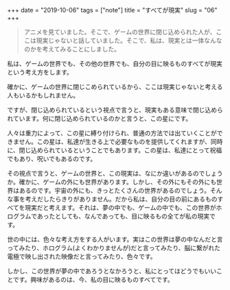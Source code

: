 +++
date = "2019-10-06"
tags = ["note"]
title = "すべてが現実"
slug = "06"
+++

> アニメを見ていました。そこで、ゲームの世界に閉じ込められた人が、ここは現実じゃないと話していました。そこで、私は、現実とは一体なんなのかを考えてみることにしました。


私は、ゲームの世界でも、その他の世界でも、自分の目に映るものすべてが現実という考え方をします。

確かに、ゲームの世界に閉じこめられているから、ここは現実じゃないと考える人もいるかもしれません。

ですが、閉じ込められているという視点で言うと、現実もある意味で閉じ込められています。何に閉じ込められているのかと言うと、この星にです。

人々は重力によって、この星に縛り付けられ、普通の方法では出ていくことができません。この星は、私達が生きる上で必要なものを提供してくれますが、同時に、閉じ込められているということでもあります。この星は、私達にとって祝福でもあり、呪いでもあるのです。

その視点で言うと、ゲームの世界と、この現実は、なにか違いがあるのでしょうか。確かに、ゲームの外にも世界があります。しかし、その外にもその外にも世界はあるのです。宇宙の外にも、きっとたくさんの世界があるのでしょう。そんな事を考えだしたらきりがありません。だから私は、自分の目の前にあるものすべてを現実だと考えます。それは、夢の中でも、ゲームの中でも、この世界がホログラムであったとしても、なんであっても、目に映るもの全てが私の現実です。

世の中には、色々な考え方をする人がいます。実はこの世界は夢の中なんだと言ってみたり、ホログラム(よくわかりませんが)だと言ってみたり、脳に繋がれた電極で映し出された映像だと言ってみたり、色々です。

しかし、この世界が夢の中であろうとなかろうと、私にとってはどうでもいいことです。興味があるのは、今、私の目に映るものすべてです。

